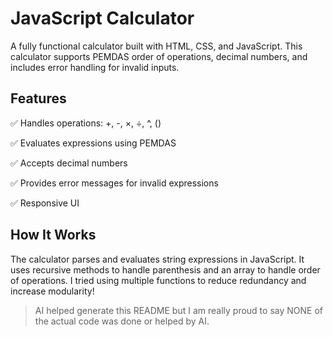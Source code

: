 # JavaScript Calculator
A fully functional calculator built with HTML, CSS, and JavaScript. This calculator supports PEMDAS order of operations, decimal numbers, and includes error handling for invalid inputs.

Features
-----------------
✅ Handles operations: +, -, ×, ÷, ^, ()

✅ Evaluates expressions using PEMDAS

✅ Accepts decimal numbers

✅ Provides error messages for invalid expressions

✅ Responsive UI

How It Works
-----------------
The calculator parses and evaluates string expressions in JavaScript. It uses recursive methods to handle parenthesis and an array to handle order of operations. I tried using multiple functions to reduce redundancy and increase modularity!

> AI helped generate this README but I am really proud to say NONE of the actual code was done or helped by AI.
